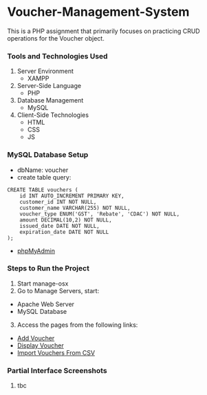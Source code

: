 # Voucher-Management-System
This is a PHP assignment that primarily focuses on practicing CRUD operations for the Voucher object.

### Tools and Technologies Used 
1. Server Environment
   - XAMPP
2. Server-Side Language
   - PHP
3. Database Management
   - MySQL
4. Client-Side Technologies
   - HTML
   - CSS
   - JS

### MySQL Database Setup
- dbName: voucher
- create table query: 
```
CREATE TABLE vouchers (
    id INT AUTO_INCREMENT PRIMARY KEY,
    customer_id INT NOT NULL,
    customer_name VARCHAR(255) NOT NULL,
    voucher_type ENUM('GST', 'Rebate', 'CDAC') NOT NULL,
    amount DECIMAL(10,2) NOT NULL,
    issued_date DATE NOT NULL,
    expiration_date DATE NOT NULL
);
```

- [phpMyAdmin](http://localhost/phpmyadmin)

### Steps to Run the Project
1. Start manage-osx
2. Go to Manage Servers, start:
- Apache Web Server 
- MySQL Database 
3. Access the pages from the following links:
- [Add Voucher](http://localhost/voucher/process_voucher.php)
- [Display Voucher](http://localhost/voucher/display_voucher.php) 
- [Import Vouchers From CSV](http://localhost/voucher/import_from_csv.php)

### Partial Interface Screenshots
1. tbc

